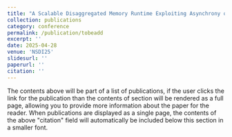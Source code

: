 ```yaml
---
title: "A Scalable Disaggregated Memory Runtime Exploiting Asynchrony of Multithreaded Programs"
collection: publications
category: conference
permalink: /publication/tobeadd
excerpt: ''
date: 2025-04-28
venue: 'NSDI25'
slidesurl: ''
paperurl: ''
citation: ''
---
```


The contents above will be part of a list of publications, if the user clicks the link for the publication than the contents of section will be rendered as a full page, allowing you to provide more information about the paper for the reader. When publications are displayed as a single page, the contents of the above "citation" field will automatically be included below this section in a smaller font.